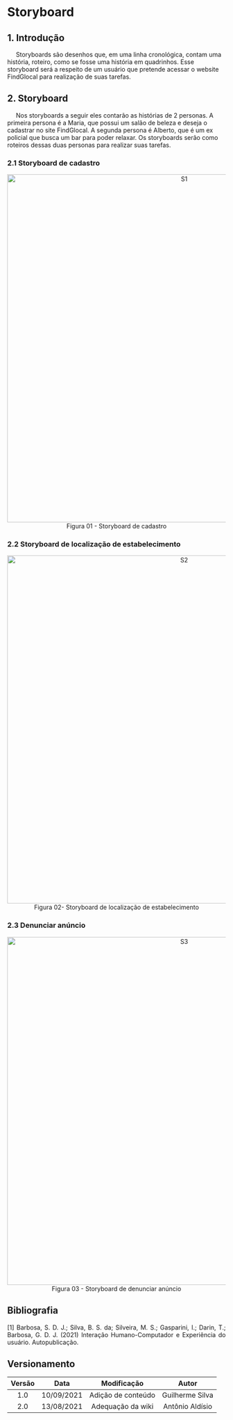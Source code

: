 # Storyboard 

## 1. Introdução

<p style="text-indent: 20px; align = "justify">
Storyboards são desenhos que, em uma linha cronológica, contam uma história, roteiro, como se fosse uma história em quadrinhos. Esse storyboard será a respeito de um usuário que pretende acessar o website FindGlocal para realização de suas tarefas.
</p>

## 2. Storyboard
<p style="text-indent: 20px; align = "justify">
Nos storyboards a seguir eles contarão as histórias de 2 personas. A primeira persona é a Maria, que possui um salão de beleza e deseja o cadastrar no site FindGlocal. A segunda persona é Alberto, que é um ex policial que busca um bar para poder relaxar. Os storyboards serão como roteiros dessas duas personas para realizar suas tarefas.
</p>

### 2.1 Storyboard de cadastro

<center>

<img width="800px"  src="../assets/Storyboards/StoryboardCadastro.jpeg" alt="S1">
<figcaption>Figura 01 - Storyboard de cadastro </figcaption>

</center>

### 2.2 Storyboard de localização de estabelecimento 

<center>

<img width="800px"  src="../assets/Storyboards/StoryboardEstabelecimento.jpeg" alt="S2">
<figcaption>Figura 02- Storyboard de  localização de estabelecimento  </figcaption>

</center>

### 2.3 Denunciar anúncio

<center>

<img width="800px"  src="../assets/Storyboards/StoryBoardDenuncia.jpeg" alt="S3">
<figcaption>Figura 03 - Storyboard de denunciar anúncio  </figcaption>

</center>



## Bibliografia <a id="Bibliografia"></a>
<p align = "justify"> [1] Barbosa, S. D. J.; Silva, B. S. da; Silveira, M. S.; Gasparini, I.; Darin, T.; Barbosa, G. D. J. (2021) Interação Humano-Computador e Experiência do usuário. Autopublicação. </p>

## Versionamento
<center>

| Versão | Data | Modificação | Autor |
|:--:|:--:|:--:|:--:|
| 1.0  | 10/09/2021 | Adição de conteúdo | Guilherme Silva |
| 2.0  | 13/08/2021 | Adequação da wiki | Antônio Aldísio |

</center>